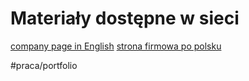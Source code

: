 # Materiały dostępne w sieci 
[company page in English](https://en.neotranslates.cloud)
[strona firmowa po polsku](https://neotranslates.cloud)


#praca/portfolio